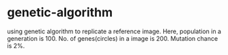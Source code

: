 # genetic-algorithm
using genetic algorithm to replicate a reference image.
Here, 
population in a generation is 100.
No. of genes(circles) in a image is 200.
Mutation chance is 2%.


